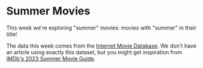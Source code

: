 # Summer Movies

This week we're exploring "summer" movies: movies with "summer" in their title!

The data this week comes from the [Internet Movie Database](https://developer.imdb.com/non-commercial-datasets/).
We don't have an article using exactly this dataset, but you might get inspiration from [IMDb's 2023 Summer Movie Guide](https://www.imdb.com/list/ls569932833/).

